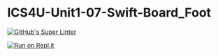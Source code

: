 # ICS4U-Unit1-07-Swift-Board_Foot
[![GitHub's Super Linter](https://github.com/Sean-McLeod/ICS4U-Unit1-07-Swift-Board_Foot/workflows/GitHub's%20Super%20Linter/badge.svg)](https://github.com/Sean-McLeod/ICS4U-Unit1-07-Swift-Board_Foot/actions)

[![Run on Repl.it](https://repl.it/badge/github/Sean-McLeod/ICS4U-Unit1-07-Swift-Board_Foot)](https://repl.it/github/ICS4U-Unit1-07-Swift-Board_Foot)
